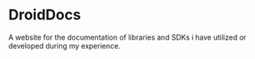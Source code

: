# DroidDocs
A website for the documentation of libraries and SDKs i have utilized or developed during my experience.
